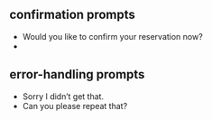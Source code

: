 

## confirmation prompts
- Would you like to confirm your reservation now?
-



## error-handling prompts
- Sorry I didn’t get that.
- Can you please repeat that?
